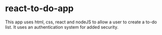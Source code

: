 # react-to-do-app
This app uses html, css, react and nodeJS to allow a user to create a to-do list. It uses an authentication system for added security.
